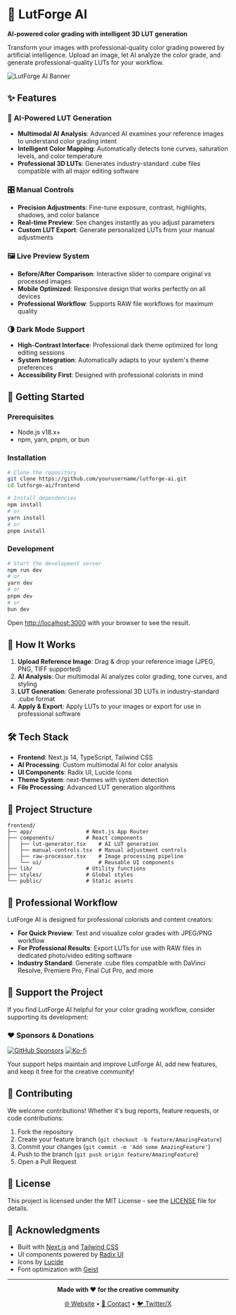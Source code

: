 # 🎨 LutForge AI

**AI-powered color grading with intelligent 3D LUT generation**

Transform your images with professional-quality color grading powered by artificial intelligence. Upload an image, let AI analyze the color grade, and generate professional-quality LUTs for your workflow.

![LutForge AI Banner](public/logo.png)

## ✨ Features

### 🤖 **AI-Powered LUT Generation**
- **Multimodal AI Analysis**: Advanced AI examines your reference images to understand color grading intent
- **Intelligent Color Mapping**: Automatically detects tone curves, saturation levels, and color temperature
- **Professional 3D LUTs**: Generates industry-standard .cube files compatible with all major editing software

### 🎛️ **Manual Controls**
- **Precision Adjustments**: Fine-tune exposure, contrast, highlights, shadows, and color balance
- **Real-time Preview**: See changes instantly as you adjust parameters
- **Custom LUT Export**: Generate personalized LUTs from your manual adjustments

### 🖼️ **Live Preview System**
- **Before/After Comparison**: Interactive slider to compare original vs processed images
- **Mobile Optimized**: Responsive design that works perfectly on all devices
- **Professional Workflow**: Supports RAW file workflows for maximum quality

### 🌗 **Dark Mode Support**
- **High-Contrast Interface**: Professional dark theme optimized for long editing sessions
- **System Integration**: Automatically adapts to your system's theme preferences
- **Accessibility First**: Designed with professional colorists in mind

## 🚀 Getting Started

### Prerequisites
- Node.js v18.x+
- npm, yarn, pnpm, or bun

### Installation

```bash
# Clone the repository
git clone https://github.com/yourusername/lutforge-ai.git
cd lutforge-ai/frontend

# Install dependencies
npm install
# or
yarn install
# or
pnpm install
```

### Development

```bash
# Start the development server
npm run dev
# or
yarn dev
# or
pnpm dev
# or
bun dev
```

Open [http://localhost:3000](http://localhost:3000) with your browser to see the result.

## 🎯 How It Works

1. **Upload Reference Image**: Drag & drop your reference image (JPEG, PNG, TIFF supported)
2. **AI Analysis**: Our multimodal AI analyzes color grading, tone curves, and styling
3. **LUT Generation**: Generate professional 3D LUTs in industry-standard .cube format
4. **Apply & Export**: Apply LUTs to your images or export for use in professional software

## 🛠️ Tech Stack

- **Frontend**: Next.js 14, TypeScript, Tailwind CSS
- **AI Processing**: Custom multimodal AI for color analysis
- **UI Components**: Radix UI, Lucide Icons
- **Theme System**: next-themes with system detection
- **File Processing**: Advanced LUT generation algorithms

## 📁 Project Structure

```
frontend/
├── app/                 # Next.js App Router
├── components/          # React components
│   ├── lut-generator.tsx    # AI LUT generation
│   ├── manual-controls.tsx  # Manual adjustment controls
│   ├── raw-processor.tsx    # Image processing pipeline
│   └── ui/                  # Reusable UI components
├── lib/                 # Utility functions
├── styles/              # Global styles
└── public/              # Static assets
```

## 🎨 Professional Workflow

LutForge AI is designed for professional colorists and content creators:

- **For Quick Preview**: Test and visualize color grades with JPEG/PNG workflow
- **For Professional Results**: Export LUTs for use with RAW files in dedicated photo/video editing software
- **Industry Standard**: Generate .cube files compatible with DaVinci Resolve, Premiere Pro, Final Cut Pro, and more

## 🌟 Support the Project

If you find LutForge AI helpful for your color grading workflow, consider supporting its development:

### ❤️ Sponsors & Donations

[![GitHub Sponsors](https://img.shields.io/badge/GitHub-Sponsors-pink?style=for-the-badge&logo=github)](https://github.com/sponsors/veedy-dev)
[![Ko-fi](https://img.shields.io/badge/Ko--fi-Support-orange?style=for-the-badge&logo=ko-fi)](https://ko-fi.com/veedygraph)

Your support helps maintain and improve LutForge AI, add new features, and keep it free for the creative community!

## 🤝 Contributing

We welcome contributions! Whether it's bug reports, feature requests, or code contributions:

1. Fork the repository
2. Create your feature branch (`git checkout -b feature/AmazingFeature`)
3. Commit your changes (`git commit -m 'Add some AmazingFeature'`)
4. Push to the branch (`git push origin feature/AmazingFeature`)
5. Open a Pull Request

## 📄 License

This project is licensed under the MIT License - see the [LICENSE](LICENSE) file for details.

## 🙏 Acknowledgments

- Built with [Next.js](https://nextjs.org) and [Tailwind CSS](https://tailwindcss.com)
- UI components powered by [Radix UI](https://radix-ui.com)
- Icons by [Lucide](https://lucide.dev)
- Font optimization with [Geist](https://vercel.com/font)

---

<div align="center">

**Made with ❤️ for the creative community**

[🌐 Website](https://lutforge-ai.vercel.app) • [📧 Contact](mailto:veedy.dev@gmail.com) • [🐦 Twitter/X](https://x.com/veedygraph)

</div>